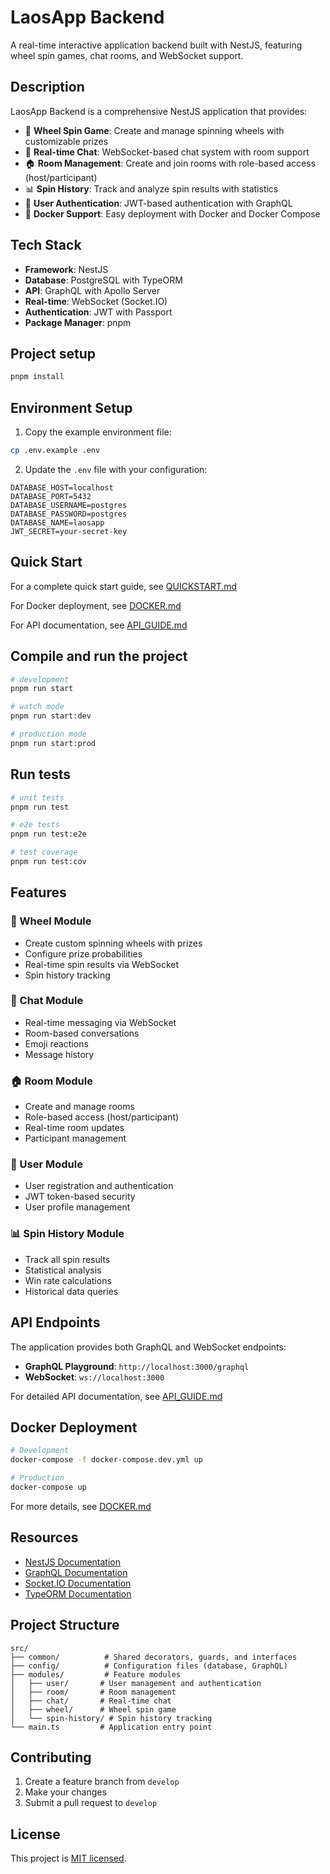 # LaosApp Backend

A real-time interactive application backend built with NestJS, featuring wheel spin games, chat rooms, and WebSocket support.

## Description

LaosApp Backend is a comprehensive NestJS application that provides:

- 🎡 **Wheel Spin Game**: Create and manage spinning wheels with customizable prizes
- 💬 **Real-time Chat**: WebSocket-based chat system with room support
- 🏠 **Room Management**: Create and join rooms with role-based access (host/participant)
- 📊 **Spin History**: Track and analyze spin results with statistics
- 🔐 **User Authentication**: JWT-based authentication with GraphQL
- 🐳 **Docker Support**: Easy deployment with Docker and Docker Compose

## Tech Stack

- **Framework**: NestJS
- **Database**: PostgreSQL with TypeORM
- **API**: GraphQL with Apollo Server
- **Real-time**: WebSocket (Socket.IO)
- **Authentication**: JWT with Passport
- **Package Manager**: pnpm

## Project setup

```bash
pnpm install
```

## Environment Setup

1. Copy the example environment file:

```bash
cp .env.example .env
```

2. Update the `.env` file with your configuration:

```env
DATABASE_HOST=localhost
DATABASE_PORT=5432
DATABASE_USERNAME=postgres
DATABASE_PASSWORD=postgres
DATABASE_NAME=laosapp
JWT_SECRET=your-secret-key
```

## Quick Start

For a complete quick start guide, see [QUICKSTART.md](./QUICKSTART.md)

For Docker deployment, see [DOCKER.md](./DOCKER.md)

For API documentation, see [API_GUIDE.md](./API_GUIDE.md)

## Compile and run the project

```bash
# development
pnpm run start

# watch mode
pnpm run start:dev

# production mode
pnpm run start:prod
```

## Run tests

```bash
# unit tests
pnpm run test

# e2e tests
pnpm run test:e2e

# test coverage
pnpm run test:cov
```

## Features

### 🎡 Wheel Module

- Create custom spinning wheels with prizes
- Configure prize probabilities
- Real-time spin results via WebSocket
- Spin history tracking

### 💬 Chat Module

- Real-time messaging via WebSocket
- Room-based conversations
- Emoji reactions
- Message history

### 🏠 Room Module

- Create and manage rooms
- Role-based access (host/participant)
- Real-time room updates
- Participant management

### 👤 User Module

- User registration and authentication
- JWT token-based security
- User profile management

### 📊 Spin History Module

- Track all spin results
- Statistical analysis
- Win rate calculations
- Historical data queries

## API Endpoints

The application provides both GraphQL and WebSocket endpoints:

- **GraphQL Playground**: `http://localhost:3000/graphql`
- **WebSocket**: `ws://localhost:3000`

For detailed API documentation, see [API_GUIDE.md](./API_GUIDE.md)

## Docker Deployment

```bash
# Development
docker-compose -f docker-compose.dev.yml up

# Production
docker-compose up
```

For more details, see [DOCKER.md](./DOCKER.md)

## Resources

- [NestJS Documentation](https://docs.nestjs.com)
- [GraphQL Documentation](https://graphql.org)
- [Socket.IO Documentation](https://socket.io)
- [TypeORM Documentation](https://typeorm.io)

## Project Structure

```text
src/
├── common/          # Shared decorators, guards, and interfaces
├── config/          # Configuration files (database, GraphQL)
├── modules/         # Feature modules
│   ├── user/       # User management and authentication
│   ├── room/       # Room management
│   ├── chat/       # Real-time chat
│   ├── wheel/      # Wheel spin game
│   └── spin-history/ # Spin history tracking
└── main.ts         # Application entry point
```

## Contributing

1. Create a feature branch from `develop`
1. Make your changes
1. Submit a pull request to `develop`

## License

This project is [MIT licensed](LICENSE).
